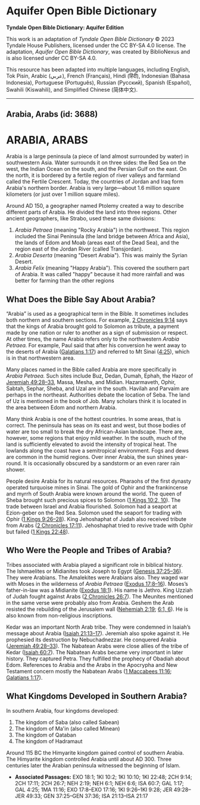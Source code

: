 # Aquifer Open Bible Dictionary

**Tyndale Open Bible Dictionary: Aquifer Edition**

This work is an adaptation of *Tyndale Open Bible Dictionary* © 2023 Tyndale House Publishers, licensed under the CC BY\-SA 4\.0 license. The adaptation, *Aquifer Open Bible Dictionary*, was created by BiblioNexus and is also licensed under CC BY\-SA 4\.0\.

This resource has been adapted into multiple languages, including English, Tok Pisin, Arabic (عربي), French (Français), Hindi (हिंदी), Indonesian (Bahasa Indonesia), Portuguese (Português), Russian (Русский), Spanish (Español), Swahili (Kiswahili), and Simplified Chinese (简体中文).



--------------------------------

## Arabia, Arabs (id: 3688)

ARABIA, ARABS
=============

Arabia is a large peninsula (a piece of land almost surrounded by water) in southwestern Asia. Water surrounds it on three sides: the Red Sea on the west, the Indian Ocean on the south, and the Persian Gulf on the east. On the north, it is bordered by a fertile region of river valleys and farmland called the Fertile Crescent. Today, the countries of Jordan and Iraq form Arabia's northern border. Arabia is very large—about 1\.6 million square kilometers (or just over 1 million square miles). 

Around AD 150, a geographer named Ptolemy created a way to describe different parts of Arabia. He divided the land into three regions. Other ancient geographers, like Strabo, used these same divisions:

1. *Arabia Petraea* (meaning "Rocky Arabia") in the northwest. This region included the Sinai Peninsula (the land bridge between Africa and Asia), the lands of Edom and Moab (areas east of the Dead Sea), and the region east of the Jordan River (called Transjordan).
2. *Arabia Deserta* (meaning "Desert Arabia"). This was mainly the Syrian Desert.
3. *Arabia Felix* (meaning "Happy Arabia"). This covered the southern part of Arabia. It was called "happy" because it had more rainfall and was better for farming than the other regions

What Does the Bible Say About Arabia?
-------------------------------------

“Arabia” is used as a geographical term in the Bible. It sometimes includes both northern and southern sections. For example, [2 Chronicles 9:14](https://ref.ly/2Chr9:14) says that the kings of Arabia brought gold to Solomon as tribute, a payment made by one nation or ruler to another as a sign of submission or respect. At other times, the name Arabia refers only to the northwestern *Arabia Petraea.* For example, Paul said that after his conversion he went away to the deserts of Arabia ([Galatians 1:17](https://ref.ly/Gal1:17)) and referred to Mt Sinai ([4:25](https://ref.ly/Gal4:25)), which is in that northwestern area. 

Many places named in the Bible called Arabia are more specifically in *Arabia Petraea.* Such sites include Buz, Dedan, Dumah, Ephah, the Hazor of [Jeremiah 49:28–33](https://ref.ly/Jer49:28-Jer49:33), Massa, Mesha, and Midian. Hazarmaveth, Ophir, Sabtah, Sephar, Sheba, and Uzal are in the south. Havilah and Parvaim are perhaps in the northeast. Authorities debate the location of Seba. The land of Uz is mentioned in the book of Job. Many scholars think it is located in the area between Edom and northern Arabia.

Many think Arabia is one of the hottest countries. In some areas, that is correct. The peninsula has seas on its east and west, but those bodies of water are too small to break the dry African\-Asian landscape. There are, however, some regions that enjoy mild weather. In the south, much of the land is sufficiently elevated to avoid the intensity of tropical heat. The lowlands along the coast have a semitropical environment. Fogs and dews are common in the humid regions. Over inner Arabia, the sun shines year\-round. It is occasionally obscured by a sandstorm or an even rarer rain shower.

People desire Arabia for its natural resources. Pharaohs of the first dynasty operated turquoise mines in Sinai. The gold of Ophir and the frankincense and myrrh of South Arabia were known around the world. The queen of Sheba brought such precious spices to Solomon ([1 Kings 10:2, 10](https://ref.ly/1Kgs10:2,1Kgs10:10)). The trade between Israel and Arabia flourished. Solomon had a seaport at Ezion\-geber on the Red Sea. Solomon used the seaport for trading with Ophir ([1 Kings 9:26–28](https://ref.ly/1Kgs9:26-1Kgs9:28)). King Jehoshaphat of Judah also received tribute from Arabs ([2 Chronicles 17:11](https://ref.ly/2Chr17:11)). Jehoshaphat tried to revive trade with Ophir but failed ([1 Kings 22:48](https://ref.ly/1Kgs22:48)).

Who Were the People and Tribes of Arabia?
-----------------------------------------

Tribes associated with Arabia played a significant role in biblical history. The Ishmaelites or Midianites took Joseph to Egypt ([Genesis 37:25–36](https://ref.ly/Gen37:25-Gen37:36)). They were Arabians. The Amalekites were Arabians also. They waged war with Moses in the wilderness of *Arabia Petraea* ([Exodus 17:8–16](https://ref.ly/Exod17:8-Exod17:16)). Moses’s father\-in\-law was a Midianite ([Exodus 18:1](https://ref.ly/Exod18:1)). His name is Jethro. King Uzziah of Judah fought against Arabs ([2 Chronicles 26:7](https://ref.ly/2Chr26:7)). The Meunites mentioned in the same verse were probably also from Arabia. Geshem the Arab resisted the rebuilding of the Jerusalem wall ([Nehemiah 2:19](https://ref.ly/Neh2:19); [6:1, 6](https://ref.ly/Neh6:1,Neh6:6)). He is also known from non\-religious inscriptions. 

Kedar was an important North Arab tribe. They were condemned in Isaiah’s message about Arabia ([Isaiah 21:13–17](https://ref.ly/Isa21:13-Isa21:17)). Jeremiah also spoke against it. He prophesied its destruction by Nebuchadnezzar. He conquered Arabia ([Jeremiah 49:28–33](https://ref.ly/Jer49:28-Jer49:33)). The Nabatean Arabs were close allies of the tribe of Kedar ([Isaiah 60:7](https://ref.ly/Isa60:7)). The Nabatean Arabs became very important in later history. They captured Petra. They fulfilled the prophecy of Obadiah about Edom. References to Arabia and the Arabs in the Apocrypha and New Testament concern mostly the Nabatean Arabs ([1 Maccabees 11:16](https://ref.ly/1Macc11:16); [Galatians 1:17](https://ref.ly/Gal1:17)).

What Kingdoms Developed in Southern Arabia?
-------------------------------------------

In southern Arabia, four kingdoms developed: 

1. The kingdom of Saba (also called Sabean)
2. The kingdom of Ma'in (also called Minean)
3. The kingdom of Qataban
4. The kingdom of Hadramaut

Around 115 BC the Himyarite kingdom gained control of southern Arabia. The Himyarite kingdom controlled Arabia until about AD 300\. Three centuries later the Arabian peninsula witnessed the beginning of Islam.

* **Associated Passages:** EXO 18:1; 1KI 10:2; 1KI 10:10; 1KI 22:48; 2CH 9:14; 2CH 17:11; 2CH 26:7; NEH 2:19; NEH 6:1; NEH 6:6; ISA 60:7; GAL 1:17; GAL 4:25; 1MA 11:16; EXO 17:8–EXO 17:16; 1KI 9:26–1KI 9:28; JER 49:28–JER 49:33; GEN 37:25–GEN 37:36; ISA 21:13–ISA 21:17

